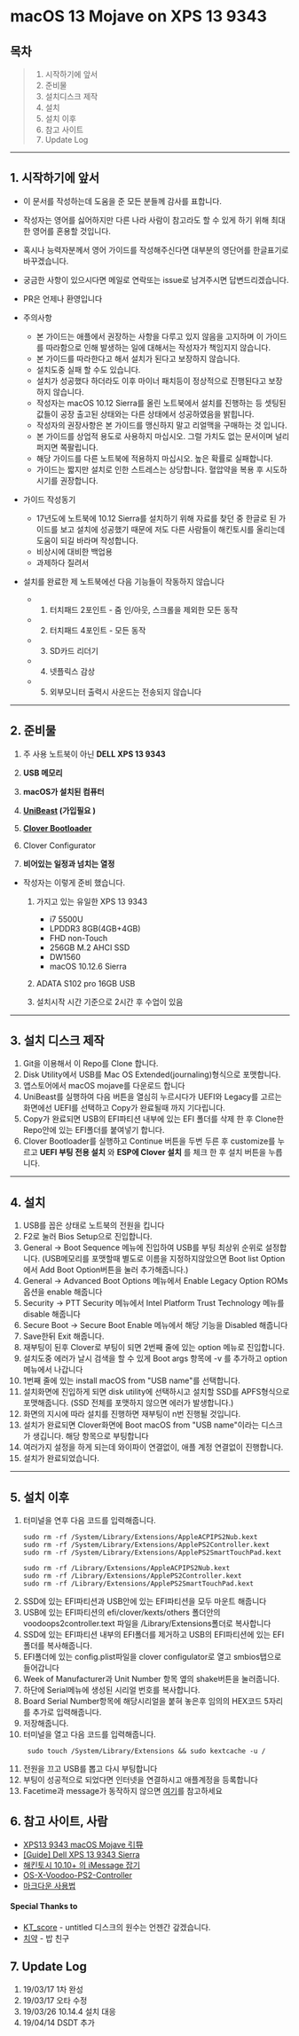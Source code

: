 # macOS 13 Mojave on XPS 13 9343

## 목차

> 1. 시작하기에 앞서
> 2. 준비물
> 3. 설치디스크 제작
> 4. 설치
> 5. 설치 이후
> 6. 참고 사이트
> 7. Update Log

***

## 1. 시작하기에 앞서
* 이 문서를 작성하는데 도움을 준 모든 분들께 감사를 표합니다.
* 작성자는 영어를 싫어하지만 다른 나라 사람이 참고라도 할 수 있게 하기 위해 최대한 영어를 혼용할 것입니다.
* 혹시나 능력자분께서 영어 가이드를 작성해주신다면 대부분의 영단어를 한글표기로 바꾸겠습니다.
* 궁금한 사항이 있으시다면 메일로 연락또는 issue로 남겨주시면 답변드리겠습니다.
* PR은 언제나 환영입니다
* 주의사항
  * 본 가이드는 애플에서 권장하는 사항을 다루고 있지 않음을 고지하며 이 가이드를 따라함으로 인해 발생하는 일에 대해서는 작성자가 책임지지 않습니다.
  * 본 가이드를 따라한다고 해서 설치가 된다고 보장하지 않습니다.
  * 설치도중 실패 할 수도 있습니다.
  * 설치가 성공했다 하더라도 이후 마이너 패치등이 정상적으로 진행된다고 보장하지 않습니다.
  * 작성자는 macOS 10.12 Sierra를 올린 노트북에서 설치를 진행하는 등 셋팅된 값들이 공장 출고된 상태와는 다른 상태에서 성공하였음을 밝힙니다.
  * 작성자의 권장사항은 본 가이드를 맹신하지 말고 리얼맥을 구매하는 것 입니다.
  * 본 가이드를 상업적 용도로 사용하지 마십시오. 그럴 가치도 없는 문서이며 널리 퍼지면 쪽팔립니다.
  * 해당 가이드를 다른 노트북에 적용하지 마십시오. 높은 확률로 실패합니다.
  * 가이드는 짧지만 설치로 인한 스트레스는 상당합니다. 혈압약을 복용 후 시도하시기를 권장합니다.


* 가이드 작성동기
  * 17년도에 노트북에 10.12 Sierra를 설치하기 위해 자료를 찾던 중 한글로 된 가이드를 보고 설치에 성공했기 때문에 저도 다른 사람들이 해킨토시를 올리는데 도움이 되길 바라며 작성합니다.
  * 비상시에 대비한 백업용
  * 과제하다 질려서
* 설치를 완료한 제 노트북에선 다음 기능들이 작동하지 않습니다
  * 1. 터치패드 2포인트 - 줌 인/아웃, 스크롤을 제외한 모든 동작
  * 2. 터치패드 4포인트 - 모든 동작
  * 3. SD카드 리더기
  * 4. 넷플릭스 감상
  * 5. 외부모니터 출력시 사운드는 전송되지 않습니다
***

## 2. 준비물
1. 주 사용 노트북이 아닌 __DELL XPS 13 9343__
2. __USB 메모리__
3. __macOS가 설치된 컴퓨터__
5. __[UniBeast](https://www.tonymacx86.com/resources/unibeast-9-1-0-mojave.418/) (가입필요 )__
6. __[Clover Bootloader](https://sourceforge.net/projects/cloverefiboot/)__

7.  Clover Configurator
6. __비어있는 일정과 넘치는 열정__

* 작성자는 이렇게 준비 했습니다.

  1. 가지고 있는 유일한 XPS 13 9343 

     * i7 5500U
     * LPDDR3 8GB(4GB+4GB)
     * FHD non-Touch
     * 256GB M.2 AHCI SSD
     * DW1560
     * macOS 10.12.6 Sierra

  2. ADATA S102 pro 16GB USB
  3. 설치시작 시간 기준으로 2시간 후 수업이 있음
***

## 3. 설치 디스크 제작
1. Git을 이용해서 이 Repo를 Clone 합니다. 
2. Disk Utility에서 USB를 Mac OS Extended(journaling)형식으로 포맷합니다.
3. 앱스토어에서 macOS mojave를 다운로드 합니다
4. UniBeast를 실행하여 다음 버튼을 열심히 누르시다가 UEFI와 Legacy를 고르는 화면에선 UEFI를 선택하고 Copy가 완료될때 까지 기다립니다.
5. Copy가 완료되면 USB의 EFI파티션 내부에 있는 EFI 폴더를 삭제 한 후 Clone한 Repo안에 있는 EFI폴더를 붙여넣기 합니다.
6. Clover Bootloader를 실행하고 Continue 버튼을 두번 두른 후 customize를 누르고 __UEFI 부팅 전용 설치__ 와 __ESP에 Clover 설치__ 를 체크 한 후 설치 버튼을 누릅니다.

***

## 4. 설치
1. USB를 꼽은 상태로 노트북의 전원을 킵니다
2. F2로 눌러 Bios Setup으로 진입합니다.
3. General -> Boot Sequence 메뉴에 진입하여 USB를 부팅 최상위 순위로 설정합니다. (USB메모리를 포맷할때 별도로 이름을 지정하지않았으면 Boot list Option에서 Add Boot Option버튼을 눌러 추가해줍니다.)
4. General -> Advanced Boot Options 메뉴에서 Enable Legacy Option ROMs 옵션을 enable 해줍니다
5. Security -> PTT Security 메뉴에서 Intel Platform Trust Technology 메뉴를 disable 해줍니다
6. Secure Boot -> Secure Boot Enable 메뉴에서 해당 기능을 Disabled 해줍니다
7. Save한뒤 Exit 해줍니다.
8. 재부팅이 된후 Clover로 부팅이 되면 2번째 줄에 있는 option 메뉴로 진입합니다.
9. 설치도중 에러가 날시 검색을 할 수 있게 Boot args 항목에 -v 를 추가하고 option메뉴에서 나갑니다
10. 1번째 줄에 있는 install macOS from "USB name"를 선택합니다.
11. 설치화면에 진입하게 되면 disk utility에 선택하시고 설치할 SSD를 APFS형식으로 포맷해줍니다. (SSD 전체를 포맷하지 않으면 에러가 발생합니다.)
12. 화면의 지시에 따라 설치를 진행하면 재부팅이 n번 진행될 것입니다. 
13. 설치가 완료되면 Clover화면에 Boot macOS from "USB name"이라는 디스크가 생깁니다. 해당 항목으로 부팅합니다
14. 여러가지 설정을 하게 되는데 와이파이 연결없이, 애플 계정 연결없이 진행합니다.
15. 설치가 완료되었습니다.

*** 
## 5. 설치 이후
1. 터미널을 연후 다음 코드를 입력해줍니다.
    ```
    sudo rm -rf /System/Library/Extensions/AppleACPIPS2Nub.kext
    sudo rm -rf /System/Library/Extensions/ApplePS2Controller.kext
    sudo rm -rf /System/Library/Extensions/ApplePS2SmartTouchPad.kext

    sudo rm -rf /Library/Extensions/AppleACPIPS2Nub.kext
    sudo rm -rf /Library/Extensions/ApplePS2Controller.kext
    sudo rm -rf /Library/Extensions/ApplePS2SmartTouchPad.kext
    ```
1. SSD에 있는 EFI파티션과 USB안에 있는 EFI파티션을 모두 마운트 해줍니다
1. USB에 있는 EFI파티션의 efi/clover/kexts/others 폴더안의 voodoops2controller.text 파일을 /Library/Extensions폴더로 복사합니다
2. SSD에 있는 EFI파티션 내부의 EFI폴더를 제거하고 USB의 EFI파티션에 있는 EFI폴더를 복사해줍니다.
3. EFI폴더에 있는 config.plist파일을 clover configulator로 열고 smbios탭으로 들어갑니다
4. Week of Manufacturer과 Unit Number 항목 옆의 shake버튼을 눌러줍니다. 
5. 하단에 Serial메뉴에 생성된 시리얼 번호를 복사합니다.
6. Board Serial Number항목에 해당시리얼을 붙혀 놓은후 임의의 HEX코드 5자리를 추가로 입력해줍니다.
7. 저장해줍니다.
8. 터미널을 열고 다음 코드를 입력해줍니다.
   ```
    sudo touch /System/Library/Extensions && sudo kextcache -u /
    ```
9. 전원을 끄고 USB를 뽑고 다시 부팅합니다
10. 부팅이 성공적으로 되었다면 인터넷을 연결하시고 애플계정을 등록합니다
11. Facetime과 message가 동작하지 않으면 [여기](http://jsnhacknote.blogspot.com/2017/01/1010-imessage.html)를 참고하세요

## 6. 참고 사이트, 사람 
* [XPS13 9343 macOS Mojave 引导](https://yyfnsa.com/xps13-9343-macos.html)
* [[Guide] Dell XPS 13 9343 Sierra ](https://www.tonymacx86.com/threads/guide-dell-xps-13-9343-sierra.206399/)
* [해킨토시 10.10+ 의 iMessage 잡기](http://jsnhacknote.blogspot.com/2017/01/1010-imessage.html)
* [OS-X-Voodoo-PS2-Controller](https://github.com/RehabMan/OS-X-Voodoo-PS2-Controller)
* [마크다운 사용법 ](https://gist.github.com/ihoneymon/652be052a0727ad59601)
#### Special Thanks to 
* [KT_score](https://www.clien.net/service/popup/userInfo/posts/r3markable?) - untitled 디스크의 원수는 언젠간 갚겠습니다.
* [치약](https://www.clien.net/service/popup/userInfo/basic/dladsds123) - 밥 친구

## 7. Update Log
1. 19/03/17 1차 완성
2. 19/03/17 오타 수정
3. 19/03/26 10.14.4 설치 대응
4. 19/04/14 DSDT 추가